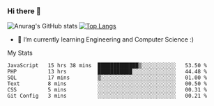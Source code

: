 ### Hi there 👋

![Anurag's GitHub stats](https://github-readme-stats.vercel.app/api?username=MatteoIorio11&show_icons=true&theme=dark) 
[![Top Langs](https://github-readme-stats.vercel.app/api/top-langs/?username=MatteoIorio11&theme=dark)](https://github.com/MatteoIorio11/github-readme-stats)

- 🌱 I’m currently learning Engineering and Computer Science :)

<!--
**MatteoIorio11/MatteoIorio11** is a ✨ _special_ ✨ repository because its `README.md` (this file) appears on your GitHub profile.

Here are some ideas to get you started:

- 🔭 I’m currently working on ...
- 🌱 I’m currently learning ...
- 👯 I’m looking to collaborate on ...
- 🤔 I’m looking for help with ...
- 💬 Ask me about ...
- 📫 How to reach me: ...
- 😄 Pronouns: ...
- ⚡ Fun fact: ...
-->
My Stats
<!--START_SECTION:waka-->

```text
JavaScript   15 hrs 38 mins  █████████████▒░░░░░░░░░░░   53.50 %
PHP          13 hrs          ███████████░░░░░░░░░░░░░░   44.48 %
SQL          17 mins         ▒░░░░░░░░░░░░░░░░░░░░░░░░   01.00 %
Text         8 mins          ░░░░░░░░░░░░░░░░░░░░░░░░░   00.50 %
CSS          5 mins          ░░░░░░░░░░░░░░░░░░░░░░░░░   00.31 %
Git Config   3 mins          ░░░░░░░░░░░░░░░░░░░░░░░░░   00.21 %
```

<!--END_SECTION:waka-->
